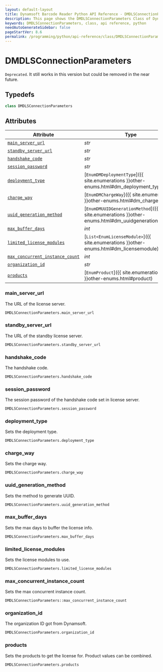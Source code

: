 ```yaml
---
layout: default-layout
title: Dynamsoft Barcode Reader Python API Reference - DMDLSConnectionParameters Class
description: This page shows the DMDLSConnectionParameters Class of Dynamsoft Barcode Reader for Python SDK.
keywords: DMDLSConnectionParameters, class, api reference, python
needAutoGenerateSidebar: false
pageStartVer: 8.6
permalink: /programming/python/api-reference/class/DMDLSConnectionParameters.html
---
```



# DMDLSConnectionParameters
`Deprecated`. It still works in this version but could be removed in the near future.

## Typedefs

```python
class DMDLSConnectionParameters
```


## Attributes
    
| Attribute | Type |
|---------- | ---- |
| [`main_server_url`](#main_server_url) | *str* |
| [`standby_server_url`](#standby_server_url) | *str* |
| [`handshake_code`](#handshake_code) | *str* |
| [`session_password`](#session_password) | *str* |
| [`deployment_type`](#deployment_type) | [`EnumDMDeploymentType`]({{ site.enumerations }}other-enums.html#dm_deployment_type) |
| [`charge_way`](#charge_way) | [`EnumDMChargeWay`]({{ site.enumerations }}other-enums.html#dm_chargeway) |
| [`uuid_generation_method`](#uuid_generation_method) | [`EnumDMUUIDGenerationMethod`]({{ site.enumerations }}other-enums.html#dm_uuidgenerationmethod) |
| [`max_buffer_days`](#max_buffer_days) | *int* |
| [`limited_license_modules`](#limited_license_modules) | [`List<EnumLicenseModule>`]({{ site.enumerations }}other-enums.html#dm_licensemodule) |
| [`max_concurrent_instance_count`](#max_concurrent_instance_count) | *int* |
| [`organization_id`](#organization_id) | *str* |
| [`products`](#products) | [`EnumProduct`]({{ site.enumerations }}other-enums.html#product) |


### main_server_url
The URL of the license server.
```python
DMDLSConnectionParameters.main_server_url
```

### standby_server_url
The URL of the standby license server.
```python
DMDLSConnectionParameters.standby_server_url
```


### handshake_code
The handshake code.
```python
DMDLSConnectionParameters.handshake_code
```

### session_password
The session password of the handshake code set in license server.
```python
DMDLSConnectionParameters.session_password
```

### deployment_type
Sets the deployment type.
```python
DMDLSConnectionParameters.deployment_type
```

### charge_way
Sets the charge way.
```python
DMDLSConnectionParameters.charge_way
```

### uuid_generation_method
Sets the method to generate UUID.
```python
DMDLSConnectionParameters.uuid_generation_method
```

### max_buffer_days
Sets the max days to buffer the license info.
```python
DMDLSConnectionParameters.max_buffer_days
```

### limited_license_modules
Sets the license modules to use.
```python
DMDLSConnectionParameters.limited_license_modules
```
      

### max_concurrent_instance_count
Sets the max concurrent instance count.
```python
DMDLSConnectionParameters::max_concurrent_instance_count
```


### organization_id
The organization ID got from Dynamsoft.

```python
DMDLSConnectionParameters.organization_id
```


### products
Sets the products to get the license for. Product values can be combined.
```python
DMDLSConnectionParameters.products
```
